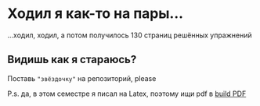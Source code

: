 # Ходил я как-то на пары...

...ходил, ходил, а потом получилось 130 страниц решённых упражнений

## Видишь как я стараюсь?

Поставь `"звёздочку"` на репозиторий, please

P.s. да, в этом семестре я писал на Latex, поэтому ищи pdf в [build PDF](/4%20term/english/notebook/build%20PDF/main.pdf)
